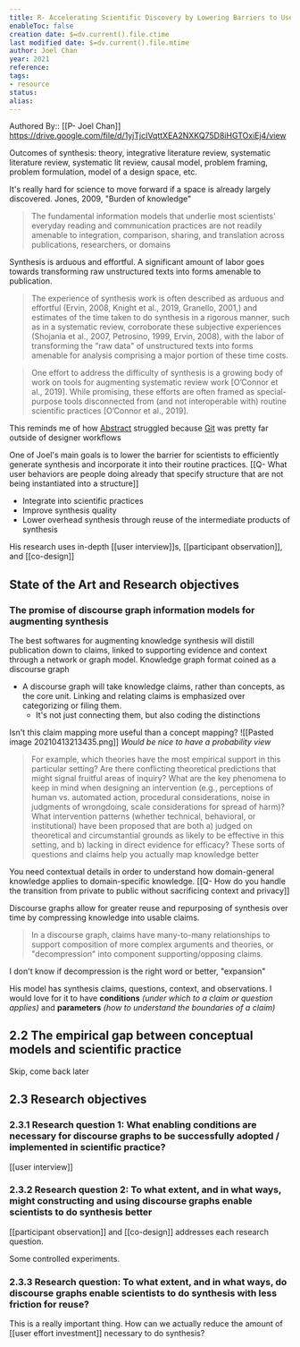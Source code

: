 ```yaml
---
title: R- Accelerating Scientific Discovery by Lowering Barriers to User-Generated Synthesis of Scientific Literature
enableToc: false
creation date: $=dv.current().file.ctime
last modified date: $=dv.current().file.mtime
author: Joel Chan
year: 2021
reference: 
tags:
- resource
status: 
alias: 
---
```




Authored By:: [[P- Joel Chan]]
https://drive.google.com/file/d/1yjTjcIVqttXEA2NXKQ75D8iHGTOxiEj4/view

Outcomes of synthesis: theory, integrative literature review, systematic literature review, systematic lit review, causal model, problem framing, problem formulation, model of a design space, etc.

It's really hard for science to move forward if a space is already largely discovered. Jones, 2009, "Burden of knowledge"

> The fundamental information models that underlie most scientists' everyday reading and communication practices are not readily amenable to integration, comparison, sharing, and translation across publications, researchers, or domains

Synthesis is arduous and effortful. A significant amount of labor goes towards transforming raw unstructured texts into forms amenable to publication. 

> The experience of synthesis work is often described as arduous and effortful (Ervin, 2008, Knight et al., 2019, Granello, 2001,) and estimates of the time taken to do synthesis in a rigorous manner, such as in a systematic review, corroborate these subjective experiences (Shojania et al., 2007, Petrosino, 1999, Ervin, 2008), with the labor of transforming the "raw data" of unstructured texts into forms amenable for analysis comprising a major portion of these time costs.

> One effort to address the difficulty of synthesis is a growing body of work on tools for augmenting systematic review work [O’Connor et al., 2019]. While promising, these efforts are often framed as special-purpose tools disconnected from (and not interoperable with) routine scientific practices [O’Connor et al., 2019].

This reminds me of how [Abstract](https://www.abstract.com/) struggled because [Git](https://en.wikipedia.org/wiki/Git) was pretty far outside of designer workflows

One of Joel's main goals is to lower the barrier for scientists to efficiently generate synthesis and incorporate it into their routine practices. [[Q- What user behaviors are people doing already that specify structure that are not being instantiated into a structure]]
- Integrate into scientific practices
- Improve synthesis quality
- Lower overhead synthesis through reuse of the intermediate products of synthesis

His research uses in-depth [[user interview]]s, [[participant observation]], and [[co-design]]

## State of the Art and Research objectives

### The promise of discourse graph information models for augmenting synthesis

The best softwares for augmenting knowledge synthesis will distill publication down to claims, linked to supporting evidence and context through a network or graph model. Knowledge graph format coined as a discourse graph

- A discourse graph will take knowledge claims, rather than concepts, as the core unit. Linking and relating claims is emphasized over categorizing or filing them. 
	- It's not just connecting them, but also coding the distinctions

Isn't this claim mapping more useful than a concept mapping?
![[Pasted image 20210413213435.png]]
*Would be nice to have a probability view*

> For example, which theories have the most empirical support in this particular setting? Are there conflicting theoretical predictions that might signal fruitful areas of inquiry? What are the key phenomena to keep in mind when designing an intervention (e.g., perceptions of human vs. automated action, procedural considerations, noise in judgments of wrongdoing, scale considerations for spread of harm)? What intervention patterns (whether technical, behavioral, or institutional) have been proposed that are both a) judged on theoretical and circumstantial grounds as likely to be effective in this setting, and b) lacking in direct evidence for efficacy?
These sorts of questions and claims help you actually map knowledge better

You need contextual details in order to understand how domain-general knowledge applies to domain-specific knowledge. [[Q- How do you handle the transition from private to public without sacrificing context and privacy]]

Discourse graphs allow for greater reuse and repurposing of synthesis over time by compressing knowledge into usable claims.

> In a discourse graph, claims have many-to-many relationships to support composition of more complex arguments and theories, or "decompression" into component supporting/opposing claims.

I don't know if decompression is the right word or better, "expansion"

His model has synthesis claims, questions, context, and observations. I would love for it to have **conditions** *(under which to a claim or question applies)* and **parameters** *(how to understand the boundaries of a claim)*

## 2.2 The empirical gap between conceptual models and scientific practice
Skip, come back later

##  2.3 Research objectives

### 2.3.1 Research question 1: What enabling conditions are necessary for discourse graphs to be successfully adopted / implemented in scientific practice?

[[user interview]]

### 2.3.2 Research question 2: To what extent, and in what ways, might constructing and using discourse graphs enable scientists to do synthesis better

[[participant observation]] and [[co-design]] addresses each research question.

Some controlled experiments.

### 2.3.3 Research question: To what extent, and in what ways, do discourse graphs enable scientists to do synthesis with less friction for reuse?

This is a really important thing. How can we actually reduce the amount of [[user effort investment]] necessary to do synthesis?
